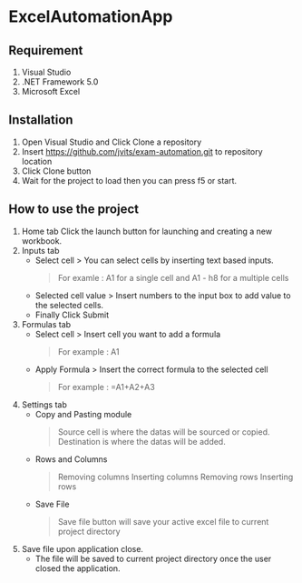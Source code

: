 # ExcelAutomationApp

## Requirement
1. Visual Studio
2. .NET Framework 5.0
3. Microsoft Excel

## Installation
1. Open Visual Studio and Click Clone a repository
2. Insert https://github.com/jvits/exam-automation.git to repository location
3. Click Clone button
4. Wait for the project to load then you can press f5 or start.

## How to use the project
1. Home tab 
    Click the launch button for launching and creating a new workbook.
2. Inputs tab
    - Select cell > You can select cells by inserting text based inputs.
        > For examle : A1 for a single cell and A1 - h8 for a multiple cells
    - Selected cell value > Insert numbers to the input box to add value to the selected cells.
    - Finally Click Submit
3. Formulas tab
    - Select cell > Insert cell you want to add a formula
        > For example : A1 
    - Apply Formula > Insert the correct formula to the selected cell
        > For example : =A1+A2+A3
4. Settings tab
    - Copy and Pasting module
        > Source cell is where the datas will be sourced or copied.
        > Destination is where the datas will be added.
    - Rows and Columns
        > Removing columns
        > Inserting columns
        > Removing rows
        > Inserting rows
    - Save File
        > Save file button will save your active excel file to current project directory
5. Save file upon application close.
    - The file will be saved to current project directory once the user closed the application.






